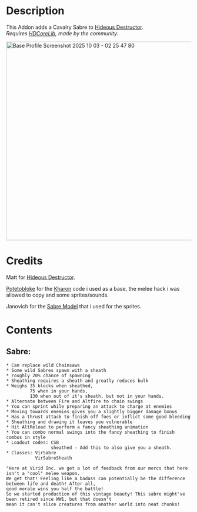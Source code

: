 # Description
This Addon adds a Cavalry Sabre to [Hideous Destructor](https://codeberg.org/mc776/HideousDestructor).  
_Requires [HDCoreLib](https://github.com/HDest-Community/hdest-core-lib), made by the community._

<img width="960" height="540" alt="Base Profile Screenshot 2025 10 03 - 02 25 47 80" src="https://github.com/user-attachments/assets/07b5d30d-d3b6-4221-803c-d03885bed347" />


# Credits
Matt for [Hideous Destructor](https://codeberg.org/mc776/HideousDestructor).

[Potetobloke](https://github.com/Potetobloke) for the [Kharon](https://github.com/Potetobloke/PB_HDAddon_Bangers-And-Mash) code i used as a base, the melee hack i was allowed to copy and some sprites/sounds.

Janovich for the [Sabre Model](https://sketchfab.com/3d-models/cavalry-saber-ww1-sabre-sword-94ba67d2f393457e8ee9d2d1fb2d7178) that i used for the sprites.


# Contents
## Sabre:
    * Can replace wild Chainsaws
    * Some wild Sabres spawn with a sheath
    * roughly 20% chance of spawning
    * Sheathing requires a sheath and greatly reduces bulk
    * Weighs 35 blocks when sheathed,
             75 when in your hands,
             130 when out of it's sheath, but not in your hands.
    * Alternate between Fire and Altfire to chain swings
    * You can sprint while preparing an attack to charge at enemies
    * Moving towards enemies gives you a slightly bigger damage bonus
    * Has a thrust attack to finish off foes or inflict some good bleeding
    * Sheathing and drawing it leaves you vulnerable
    * Hit AltReload to perform a fancy sheathing animation
    * You can combo normal swings into the fancy sheathing to finish combos in style
    * Loadout codes: CSB
                     sheathed - Add this to also give you a sheath.
    * Classes: VirSabre  
               VirSabreSheath

    "Here at Virid Inc. we get a lot of feedback from our mercs that here isn't a "cool" melee weapon.
    We get that! Feeling like a badass can potentially be the difference between life and death! After all,
    good morale wins you half the battle!
    So we started production of this vintage beauty! This sabre might've been retired since WW1, but that doesn't
    mean it can't slice creatures from another world into neat chunks!
    

